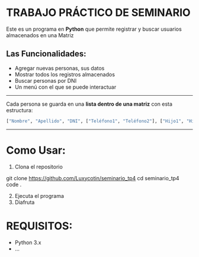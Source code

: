 # TRABAJO PRÁCTICO DE SEMINARIO

Este es un programa en **Python** que permite registrar y buscar usuarios almacenados en una Matriz

## Las Funcionalidades:
- Agregar nuevas personas, sus datos
- Mostrar todos los registros almacenados
- Buscar personas por DNI 
- Un menú con el que se puede interactuar

----------

Cada persona se guarda en una **lista dentro de una matriz** con esta estructura:
```python
["Nombre", "Apellido", "DNI", ["Teléfono1", "Teléfono2"], ["Hijo1", "Hijo2"]]
```

----------

# Como Usar:
1. Clona el repositorio 

git clone https://github.com/Luxycotin/seminario_tp4
cd seminario_tp4
code .

2. Ejecuta el programa
3. Diafruta


# REQUISITOS:
* Python 3.x
* ...